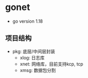 # gonet

* go version 1.18

## 项目结构

* pkg: 底层/中间层封装
  * xlog: 日志库
  * xnet: 网络库，目前支持kcp, tcp
  * xmsg: 数据包分割

